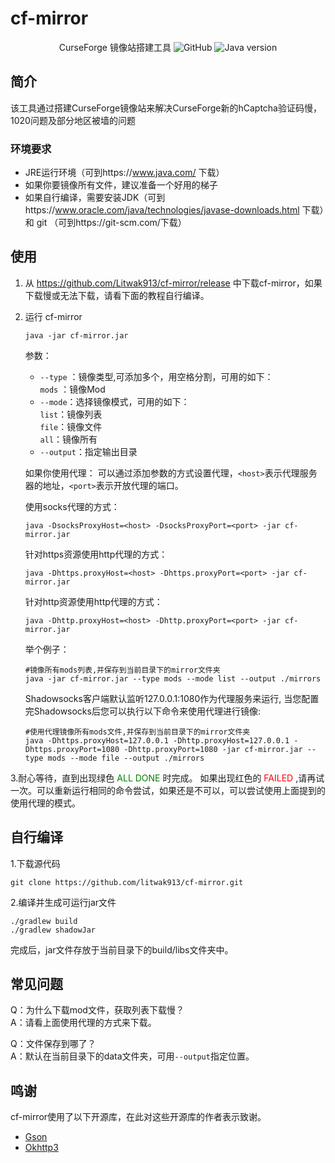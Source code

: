 # cf-mirror  
 <p align="center">
 <a>CurseForge 镜像站搭建工具</a>
<img src="https://img.shields.io/github/license/litwak913/cf-mirror?style=flat-square" alt="GitHub">
<img src="https://img.shields.io/badge/Java-1.8.0-orange?style=flat-square" alt="Java version">
</p>
 


## 简介
该工具通过搭建CurseForge镜像站来解决CurseForge新的hCaptcha验证码慢，1020问题及部分地区被墙的问题
### 环境要求

- JRE运行环境（可到https://www.java.com/ 下载）
- 如果你要镜像所有文件，建议准备一个好用的梯子
- 如果自行编译，需要安装JDK（可到https://www.oracle.com/java/technologies/javase-downloads.html 下载）和 git （可到https://git-scm.com/下载）

## 使用

1. 从 https://github.com/Litwak913/cf-mirror/release 中下载cf-mirror，如果下载慢或无法下载，请看下面的教程自行编译。
2. 运行 cf-mirror
   ```shell
   java -jar cf-mirror.jar 
   ```
   参数：
   - `--type` ：镜像类型,可添加多个，用空格分割，可用的如下：  
     `mods` ：镜像Mod
   - `--mode`：选择镜像模式，可用的如下：  
     `list`：镜像列表  
     `file`：镜像文件  
     `all`：镜像所有  
   - `--output`：指定输出目录  

   如果你使用代理：
   可以通过添加参数的方式设置代理，`<host>`表示代理服务器的地址，`<port>`表示开放代理的端口。

   使用socks代理的方式：
   ```shell
   java -DsocksProxyHost=<host> -DsocksProxyPort=<port> -jar cf-mirror.jar 
   ```
   针对https资源使用http代理的方式：
   ```shell
   java -Dhttps.proxyHost=<host> -Dhttps.proxyPort=<port> -jar cf-mirror.jar
   ```
   针对http资源使用http代理的方式：
   ```shell
   java -Dhttp.proxyHost=<host> -Dhttp.proxyPort=<port> -jar cf-mirror.jar
   ```
   举个例子： 
   
   ```shell
   #镜像所有mods列表,并保存到当前目录下的mirror文件夹
   java -jar cf-mirror.jar --type mods --mode list --output ./mirrors
   ```
   Shadowsocks客户端默认监听127.0.0.1:1080作为代理服务来运行, 当您配置完Shadowsocks后您可以执行以下命令来使用代理进行镜像:
   ```shell
   #使用代理镜像所有mods文件,并保存到当前目录下的mirror文件夹
   java -Dhttps.proxyHost=127.0.0.1 -Dhttp.proxyHost=127.0.0.1 -Dhttps.proxyPort=1080 -Dhttp.proxyPort=1080 -jar cf-mirror.jar --type mods --mode file --output ./mirrors
   ```
  3.耐心等待，直到出现绿色 <font color=#008000>ALL DONE</font> 时完成。
    如果出现红色的 <font color=red>FAILED</font> ,请再试一次。可以重新运行相同的命令尝试，如果还是不可以，可以尝试使用上面提到的使用代理的模式。
## 自行编译
  1.下载源代码
  ```shell
  git clone https://github.com/litwak913/cf-mirror.git
  ```
  2.编译并生成可运行jar文件
  ```shell
  ./gradlew build
  ./gradlew shadowJar
  ```
  完成后，jar文件存放于当前目录下的build/libs文件夹中。
## 常见问题
  Q：为什么下载mod文件，获取列表下载慢？  
  A：请看上面使用代理的方式来下载。  
  
  Q：文件保存到哪了？  
  A：默认在当前目录下的data文件夹，可用`--output`指定位置。  

## 鸣谢
  cf-mirror使用了以下开源库，在此对这些开源库的作者表示致谢。
  - [Gson](https://github.com/google/gson)
  - [Okhttp3](https://github.com/square/okhttp)
 

